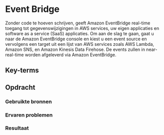 # Event Bridge
Zonder code te hoeven schrijven, geeft Amazon EventBridge real-time toegang tot gegevenswijzigingen in AWS services, uw eigen applicaties en software as a service (SaaS) applicaties. Om aan de slag te gaan, gaat u naar de Amazon EventBridge console en kiest u een event source en vervolgens een target uit een lijst van AWS services zoals AWS Lambda, Amazon SNS, en Amazon Kinesis Data Firehose. De events zullen in near-real-time worden afgeleverd via Amazon EventBridge.

## Key-terms

## Opdracht
### Gebruikte bronnen

### Ervaren problemen

### Resultaat
